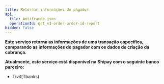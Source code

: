 ```yaml
---
title: Retornar informações do pagador
api:
  file: Antifraude.json
  operationId: get_v1-order-order-id-report
hidden: false
---
```

**Este serviço retorna as informações de uma transação específica, comparando as informações do pagador com os dados de criação da cobrança.**

**Atualmente, este serviço está disponível na Shipay com o seguinte banco parceiro:**

* Tivit(Tbanks)